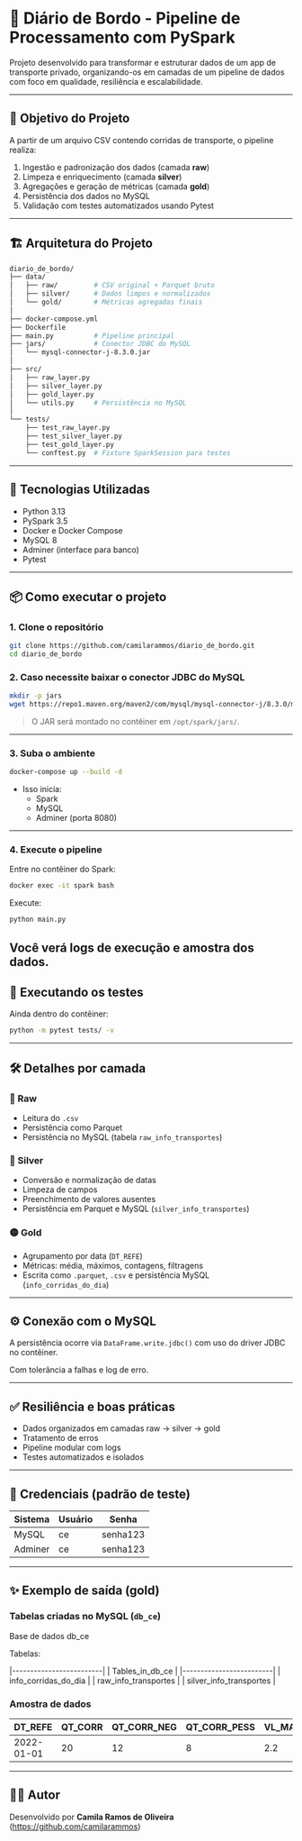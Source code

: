# 🚖 Diário de Bordo - Pipeline de Processamento com PySpark

Projeto desenvolvido para transformar e estruturar dados de um app de transporte privado, organizando-os em camadas de um pipeline de dados com foco em qualidade, resiliência e escalabilidade.

---

## 🧠 Objetivo do Projeto

A partir de um arquivo CSV contendo corridas de transporte, o pipeline realiza:

1. Ingestão e padronização dos dados (camada **raw**)
2. Limpeza e enriquecimento (camada **silver**)
3. Agregações e geração de métricas (camada **gold**)
4. Persistência dos dados no MySQL
5. Validação com testes automatizados usando Pytest

---

## 🏗️ Arquitetura do Projeto

```bash
diario_de_bordo/
├── data/
│   ├── raw/         # CSV original + Parquet bruto
│   ├── silver/      # Dados limpos e normalizados
│   └── gold/        # Métricas agregadas finais
│
├── docker-compose.yml
├── Dockerfile
├── main.py          # Pipeline principal
├── jars/            # Conector JDBC do MySQL
│   └── mysql-connector-j-8.3.0.jar
│
├── src/
│   ├── raw_layer.py
│   ├── silver_layer.py
│   ├── gold_layer.py
│   └── utils.py     # Persistência no MySQL
│
└── tests/
    ├── test_raw_layer.py
    ├── test_silver_layer.py
    ├── test_gold_layer.py
    └── conftest.py  # Fixture SparkSession para testes
```

---

## 🚀 Tecnologias Utilizadas

- Python 3.13
- PySpark 3.5
- Docker e Docker Compose
- MySQL 8
- Adminer (interface para banco)
- Pytest

---

## 📦 Como executar o projeto

### 1. Clone o repositório

```bash
git clone https://github.com/camilarammos/diario_de_bordo.git
cd diario_de_bordo
```

### 2. Caso necessite baixar o conector JDBC do MySQL

```bash
mkdir -p jars
wget https://repo1.maven.org/maven2/com/mysql/mysql-connector-j/8.3.0/mysql-connector-j-8.3.0.jar -P jars/
```

> O JAR será montado no contêiner em `/opt/spark/jars/`.

---

### 3. Suba o ambiente

```bash
docker-compose up --build -d
```

- Isso inicia:
  - Spark
  - MySQL
  - Adminer (porta 8080)

---

### 4. Execute o pipeline

Entre no contêiner do Spark:

```bash
docker exec -it spark bash
```

Execute:

```bash
python main.py
```

Você verá logs de execução e amostra dos dados.
---

## 🧪 Executando os testes

Ainda dentro do contêiner:

```bash
python -m pytest tests/ -v
```
---

## 🛠️ Detalhes por camada

### 🔹 Raw

- Leitura do `.csv`
- Persistência como Parquet
- Persistência no MySQL (tabela `raw_info_transportes`)

### 🔸 Silver

- Conversão e normalização de datas
- Limpeza de campos
- Preenchimento de valores ausentes
- Persistência em Parquet e MySQL (`silver_info_transportes`)

### 🟡 Gold

- Agrupamento por data (`DT_REFE`)
- Métricas: média, máximos, contagens, filtragens
- Escrita como `.parquet`, `.csv` e persistência MySQL (`info_corridas_do_dia`)

---

## ⚙️ Conexão com o MySQL

A persistência ocorre via `DataFrame.write.jdbc()` com uso do driver JDBC no contêiner.

Com tolerância a falhas e log de erro.

---

## ✅ Resiliência e boas práticas

- Dados organizados em camadas raw → silver → gold
- Tratamento de erros
- Pipeline modular com logs
- Testes automatizados e isolados

---

## 👤 Credenciais (padrão de teste)

| Sistema   | Usuário | Senha     |
|-----------|---------|-----------|
| MySQL     | ce      | senha123  |
| Adminer   | ce      | senha123  |

---
## ✨ Exemplo de saída (gold)

### Tabelas criadas no MySQL (`db_ce`)

Base de dados db_ce

Tabelas:

|-------------------------|
| Tables_in_db_ce         |
|-------------------------|
| info_corridas_do_dia    |
| raw_info_transportes    |
| silver_info_transportes |

### Amostra de dados

| DT_REFE    | QT_CORR | QT_CORR_NEG | QT_CORR_PESS | VL_MAX_DIST | VL_MIN_DIST | VL_AVG_DIST | QT_CORR_REUNI | QT_CORR_NAO_REUNI |
|------------|---------|-------------|--------------|-------------|-------------|-------------|----------------|--------------------|
| 2022-01-01 | 20      | 12          | 8            | 2.2         | 0.7         | 1.1         | 6              | 10                 |

---

## 👨‍💻 Autor

Desenvolvido por **Camila Ramos de Oliveira** (https://github.com/camilarammos)

